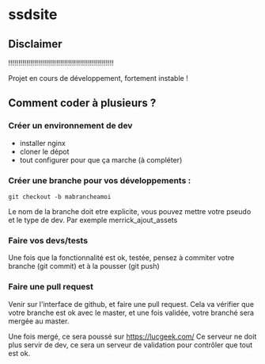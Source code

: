 # ssdsite

## Disclaimer

!!!!!!!!!!!!!!!!!!!!!!!!!!!!!!!!!!!!!!!!!!!!!!!!!!!!!

Projet en cours de développement, fortement instable !


## Comment coder à plusieurs ?

### Créer un environnement de dev  
- installer nginx
- cloner le dépot
- tout configurer pour que ça marche (à compléter)

### Créer une branche pour vos développements :
```
git checkout -b mabrancheamoi
```
Le nom de la branche doit etre explicite, vous pouvez mettre votre pseudo et le type de dev. Par exemple merrick_ajout_assets

### Faire vos devs/tests
Une fois que la fonctionnalité est ok, testée, pensez à commiter votre branche (git commit) et à la pousser (git push)

### Faire une pull request
Venir sur l'interface de github, et faire une pull request.
Cela va vérifier que votre branche est ok avec le master, et une fois validée, votre branché sera mergée au master.

Une fois mergé, ce sera poussé sur https://lucgeek.com/
Ce serveur ne doit plus servir de dev, ce sera un serveur de validation pour contrôler que tout est ok.
